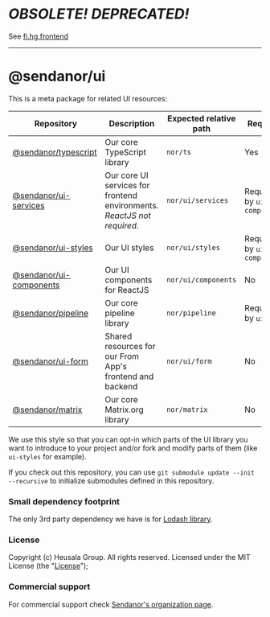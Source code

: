 # ***OBSOLETE! DEPRECATED!***

See [fi.hg.frontend](https://github.com/heusalagroup/fi.hg.frontend)

----------------

# @sendanor/ui

This is a meta package for related UI resources:

| Repository                                                           | Description                                                             | Expected relative path | Required                    |
| -------------------------------------------------------------------- | ----------------------------------------------------------------------- | ---------------------- | --------------------------- |
| [@sendanor/typescript](https://github.com/sendanor/typescript)       | Our core TypeScript library                                             | `nor/ts`               | Yes                         |
| [@sendanor/ui-services](https://github.com/sendanor/ui-services)     | Our core UI services for frontend environments. *ReactJS not required.* | `nor/ui/services`      | Required by `ui-components` |
| [@sendanor/ui-styles](https://github.com/sendanor/ui-styles)         | Our UI styles                                                           | `nor/ui/styles`        | Required by `ui-components` |
| [@sendanor/ui-components](https://github.com/sendanor/ui-components) | Our UI components for ReactJS                                           | `nor/ui/components`    | No                          |
| [@sendanor/pipeline](https://github.com/sendanor/pipeline)           | Our core pipeline library                                               | `nor/pipeline`         | Required by `ui-form`       |
| [@sendanor/ui-form](https://github.com/sendanor/ui-form)             | Shared resources for our From App's frontend and backend                | `nor/ui/form`          | No                          |
| [@sendanor/matrix](https://github.com/sendanor/matrix)               | Our core Matrix.org library                                             | `nor/matrix`           | No                          |

We use this style so that you can opt-in which parts of the UI library you want to introduce to your project and/or fork and modify parts of them (like `ui-styles` for example).

If you check out this repository, you can use `git submodule update --init --recursive` to initialize submodules defined in this repository.

### Small dependency footprint

The only 3rd party dependency we have is for [Lodash library](https://lodash.com/).

### License

Copyright (c) Heusala Group. All rights reserved. Licensed under the MIT License (the "[License](./LICENSE)");

### Commercial support

For commercial support check [Sendanor's organization page](https://github.com/sendanor).
